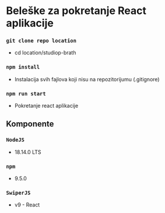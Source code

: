 <h1>Beleške za pokretanje React aplikacije</h1>

### `git clone repo location`
 - cd location/studiop-brath

### `npm install`
 - Instalacija svih fajlova koji nisu na repozitorijumu (.gitignore)
 
### `npm run start`
  - Pokretanje react aplikacije
  
 
<h2>Komponente</h2>

### `NodeJS`
 - 18.14.0 LTS

### `npm`
 - 9.5.0
 
### `SwiperJS`
 - v9 - React
 
